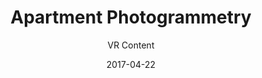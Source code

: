 ---
title: Apartment Photogrammetry
subtitle: VR Content
layout: default
modal-id: 3
date: 2017-04-22
img: apt.PNG
thumbnail: apt-thumbnail.png
alt: image-alt
project-date: April 2017
company: Personal
category: VR Content
code: not publicly available
description: I made a photogrammetry scan of my apartment using my cell phone and Agisoft Photoscan.

---